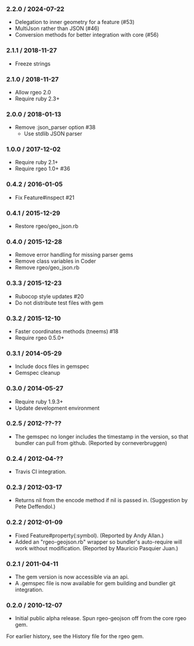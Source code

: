 ### 2.2.0 / 2024-07-22

* Delegation to inner geometry for a feature (#53)
* MultiJson rather than JSON (#46)
* Conversion methods for better integration with core (#56)

### 2.1.1 / 2018-11-27

* Freeze strings


### 2.1.0 / 2018-11-27

* Allow rgeo 2.0
* Require ruby 2.3+


### 2.0.0 / 2018-01-13

* Remove :json_parser option #38
  * Use stdlib JSON parser


### 1.0.0 / 2017-12-02

* Require ruby 2.1+
* Require rgeo 1.0+ #36


### 0.4.2 / 2016-01-05

* Fix Feature#inspect #21


### 0.4.1 / 2015-12-29

* Restore rgeo/geo_json.rb


### 0.4.0 / 2015-12-28

* Remove error handling for missing parser gems
* Remove class variables in Coder
* Remove rgeo/geo_json.rb


### 0.3.3 / 2015-12-23

* Rubocop style updates #20
* Do not distribute test files with gem


### 0.3.2 / 2015-12-10

* Faster coordinates methods (tneems) #18
* Require rgeo 0.5.0+


### 0.3.1 / 2014-05-29

* Include docs files in gemspec
* Gemspec cleanup


### 0.3.0 / 2014-05-27

* Require ruby 1.9.3+
* Update development environment


### 0.2.5 / 2012-??-??

* The gemspec no longer includes the timestamp in the version, so that
  bundler can pull from github. (Reported by corneverbruggen)


### 0.2.4 / 2012-04-??

* Travis CI integration.


### 0.2.3 / 2012-03-17

* Returns nil from the encode method if nil is passed in. (Suggestion by
  Pete Deffendol.)


### 0.2.2 / 2012-01-09

* Fixed Feature#property(:symbol). (Reported by Andy Allan.)
* Added an "rgeo-geojson.rb" wrapper so bundler's auto-require will work
  without modification. (Reported by Mauricio Pasquier Juan.)


### 0.2.1 / 2011-04-11

* The gem version is now accessible via an api.
* A .gemspec file is now available for gem building and bundler git
  integration.


### 0.2.0 / 2010-12-07

* Initial public alpha release. Spun rgeo-geojson off from the core rgeo
  gem.


For earlier history, see the History file for the rgeo gem.
